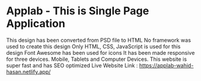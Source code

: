 # Applab - This is Single Page Application
This design has been converted from PSD file to HTML
No framework was used to create this design
Only HTML, CSS, JavaScript is used for this design
Font Awesome has been used for icons
It has been made responsive for three devices. Mobile, Tablets and Computer Devices.
This website is super fast and has SEO optimized
Live Website Link : https://applab-wahid-hasan.netlify.app/
